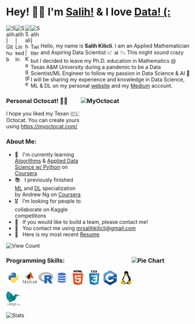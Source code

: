# Hey! 🙋‍♂️ I'm [Salih!](https://math3mantic.github.io/) & I love [Data! (:](https://www.kaggle.com/math3mantic)

<a href="https://github.com/math3mantic">
  <img align="left" alt="Salih | Github" width="25px" src="https://cdn.worldvectorlogo.com/logos/github-icon-1.svg" />
</a>
<a href="https://www.linkedin.com/in/salihkilicli/">
  <img align="left" alt="Salih | LinkedIn" width="27px" src="https://cdn.worldvectorlogo.com/logos/linkedin-icon.svg" />
</a>
<a href="https://www.kaggle.com/math3mantic">
  <img align="left" alt="Salih | Kaggle" width="15px" src="https://www.iconbolt.com/iconsets/font-awesome-brands/kaggle.svg" />
</a>
<a href="https://twitter.com/math3mantic_">
  <img align="left" alt="Salih | Twitter" width="27px" src="https://cdn.worldvectorlogo.com/logos/twitter-3.svg" />
</a>

<br />
<br />

Hello, my name is **Salih Kilicli**. I am an Applied Mathematician and Aspiring Data Scientist 📈 📊 📉 This might sound crazy but I decided to leave my Ph.D. education in Mathematics @ Texas A&M University during a pandemic to be a Data Scientist/ML Engineer to follow my passion in Data Science & AI 🦾  I will be sharing my experience and knowledge in Data Science, ML & DL on my personal [website](https://salihkilicli.github.io/) and my [Medium](https://medium.com/@math3mantic) account.

### Personal Octocat! 🐙🐱 <img align="right" alt="MyOctocat" height =" 300px" width="300px" src="https://github.com/salihkilicli/salihkilicli/blob/master/octocat.png" />

I hope you liked my Texan 🇨🇱  Octocat. You can create yours using https://myoctocat.com/

### About Me:

- 📖  &nbsp; I'm currently learning [Algorithms](https://www.coursera.org/specializations/algorithms?) & [Applied Data Science w/ Python](https://www.coursera.org/specializations/data-science-python?) on [Coursera](https://www.coursera.org/user/157672adc56ebef7adde0712268a503f)
- 📚  &nbsp; I previously finished [ML](https://www.coursera.org/account/accomplishments/records/E2EHKPQW7DYF) and [DL](https://www.coursera.org/account/accomplishments/specialization/JBUU2DMS9344) specialization by Andrew Ng on [Coursera](https://www.coursera.org)
- 🎖 &nbsp; I’m looking for people to collaborate on Kaggle competitions
- 🙏 &nbsp; If you would like to build a team, please contact me!
- 📨 &nbsp; You contact me using mrsalihkilicli@gmail.com
- 📑 &nbsp; Here is my most recent [Resume](https://github.com/salihkilicli/salihkilicli/blob/master/Salih_Resume_LaTeX.pdf)

![View Count](https://gpvc.arturio.dev/salihkilicli)

### Programming Skills:  <img align='right' src="https://github.com/salihkilicli/salihkilicli/blob/master/Experience.png" alt="Pie Chart" width="32%">

<code><img height="40" src="https://raw.githubusercontent.com/github/explore/80688e429a7d4ef2fca1e82350fe8e3517d3494d/topics/python/python.png"></code>
<code><img height="40" src="https://raw.githubusercontent.com/github/explore/80688e429a7d4ef2fca1e82350fe8e3517d3494d/topics/matlab/matlab.png"></code>
<code><img height="40" src="https://raw.githubusercontent.com/github/explore/80688e429a7d4ef2fca1e82350fe8e3517d3494d/topics/r/r.png"></code>
<code><img height="40" src="https://raw.githubusercontent.com/github/explore/80688e429a7d4ef2fca1e82350fe8e3517d3494d/topics/sql/sql.png"></code>
<code><img height="40" src="https://raw.githubusercontent.com/github/explore/80688e429a7d4ef2fca1e82350fe8e3517d3494d/topics/html/html.png"></code>
<code><img height="40" src="https://raw.githubusercontent.com/github/explore/80688e429a7d4ef2fca1e82350fe8e3517d3494d/topics/css/css.png"></code>
<code><img height="40" src="https://raw.githubusercontent.com/github/explore/80688e429a7d4ef2fca1e82350fe8e3517d3494d/topics/cpp/cpp.png"></code>
<code><img height="40" src="https://raw.githubusercontent.com/github/explore/80688e429a7d4ef2fca1e82350fe8e3517d3494d/topics/linux/linux.png"></code>
<!---<code><img height="40" src="https://raw.githubusercontent.com/github/explore/80688e429a7d4ef2fca1e82350fe8e3517d3494d/topics/git/git.png"></code>--->
<code><img height="40" src="https://raw.githubusercontent.com/github/explore/80688e429a7d4ef2fca1e82350fe8e3517d3494d/topics/latex/latex.png"></code>

<img align='left' src="https://github-readme-stats.vercel.app/api?username=salihkilicli&show_icons=true&title_color=fff&icon_color=79ff97&text_color=9f9f9f&bg_color=151515" alt="Stats" width="62%">


